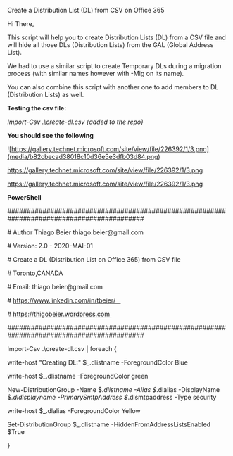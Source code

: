 Create a Distribution List (DL) from CSV on Office 365

Hi There,

This script will help you to create Distribution Lists (DL) from a CSV file and
will hide all those DLs (Distribution Lists) from the GAL (Global Address List).

We had to use a similar script to create Temporary DLs during a migration
process (with similar names however with -Mig on its name).

You can also combine this script with another one to add members to DL
(Distribution Lists) as well.

**Testing the csv file:**

*Import-Csv .\\create-dl.csv {added to the repo}*

**You should see the following**

![https://gallery.technet.microsoft.com/site/view/file/226392/1/3.png](media/b82cbecad38018c10d36e5e3dfb03d84.png)

https://gallery.technet.microsoft.com/site/view/file/226392/1/3.png

https://gallery.technet.microsoft.com/site/view/file/226392/1/3.png

**PowerShell**

\#\#\#\#\#\#\#\#\#\#\#\#\#\#\#\#\#\#\#\#\#\#\#\#\#\#\#\#\#\#\#\#\#\#\#\#\#\#\#\#\#\#\#\#\#\#\#\#\#\#\#\#\#\#\#\#\#\#\#\#\#\#\#\#\#\#\#\#\#\#\#\#\#\#\#\#\#\#\#\#\#\#\#\#\#\#\#\#\#\#\#     

\# Author Thiago Beier thiago.beier\@gmail.com     

\# Version: 2.0 - 2020-MAI-01    

\# Create a DL (Distribution List on Office 365) from CSV file 

\# Toronto,CANADA     

\# Email: thiago.beier\@gmail.com   

\# https://www.linkedin.com/in/tbeier/   

\# https://thigobeier.wordpress.com 

\#\#\#\#\#\#\#\#\#\#\#\#\#\#\#\#\#\#\#\#\#\#\#\#\#\#\#\#\#\#\#\#\#\#\#\#\#\#\#\#\#\#\#\#\#\#\#\#\#\#\#\#\#\#\#\#\#\#\#\#\#\#\#\#\#\#\#\#\#\#\#\#\#\#\#\#\#\#\#\#\#\#\#\#\#\#\#\#\#\#\#  

Import-Csv .\\create-dl.csv \| foreach {

write-host "Creating DL:" \$_.dlistname -ForegroundColor Blue

write-host \$_.dlistname -ForegroundColor green

New-DistributionGroup -Name \$*.dlistname -Alias \$*.dlalias -DisplayName
\$*.dldisplayname -PrimarySmtpAddress \$*.dlsmtpaddress -Type security

write-host \$_.dlalias -ForegroundColor Yellow

Set-DistributionGroup \$_.dlistname -HiddenFromAddressListsEnabled \$True

}
